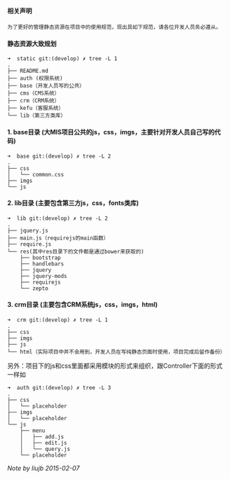 #### 相关声明

    为了更好的管理静态资源在项目中的使用规范，现出具如下规范，请各位开发人员务必遵从。

#### 静态资源大致规划

    ➜  static git:(develop) ✗ tree -L 1 
    .
    ├── README.md
    ├── auth (权限系统)
    ├── base（开发人员写的公共）
    ├── cms（CMS系统）
    ├── crm（CRM系统）
    ├── kefu（客服系统）
    └── lib（第三方类库）
    
#### 1. base目录 (大MIS项目公共的js，css，imgs，主要针对开发人员自己写的代码)
 
    ➜  base git:(develop) ✗ tree -L 2
    .
    ├── css
    │   └── common.css
    ├── imgs
    └── js

#### 2. lib目录 (主要包含第三方js，css，fonts类库)

    ➜  lib git:(develop) ✗ tree -L 2
    .
    ├── jquery.js
    ├── main.js（requirejs的main函数）
    ├── require.js
    └── res(其中res目录下的文件都是通过bower来获取的)
        ├── bootstrap
        ├── handlebars
        ├── jquery
        ├── jquery-mods
        ├── requirejs
        └── zepto
    
#### 3. crm目录 (主要包含CRM系统js，css，imgs，html)

    ➜  crm git:(develop) ✗ tree -L 1
    .
    ├── css
    ├── imgs
    ├── js
    └── html（实际项目中并不会用到，开发人员在写纯静态页面时使用，项目完成后留作备份）

另外：项目下的js和css里面都采用模块的形式来组织，跟Controller下面的形式一样如
    
    ➜  auth git:(develop) ✗ tree -L 3
    .
    ├── css
    │   └── placeholder
    ├── imgs
    │   └── placeholder
    └── js
        ├── menu
        │   ├── add.js
        │   ├── edit.js
        │   └── query.js
        └── placeholder
    
*Note by liujb 2015-02-07*
